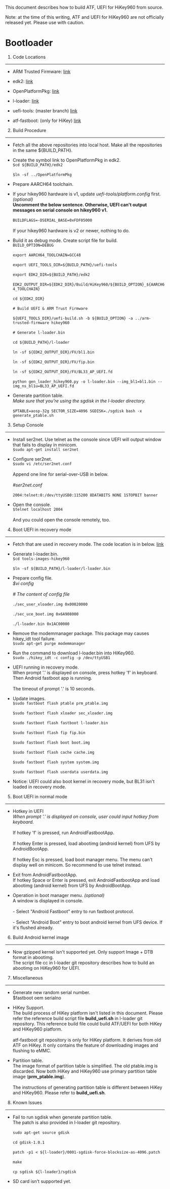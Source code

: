 This document describes how to build ATF, UEFI for HiKey960 from source.

Note: at the time of this writing, ATF and UEFI for HiKey960 are not officially released yet. Please use with caution.

Bootloader
====================

1. Code Locations
-----------------

   * ARM Trusted Firmware:
   [link](https://github.com/ARM-software/arm-trusted-firmware/tree/integration)

   * edk2:
   [link](https://github.com/96boards-hikey/edk2/tree/testing/hikey960_v2.5)

   * OpenPlatformPkg:
   [link](https://github.com/96boards-hikey/OpenPlatformPkg/tree/testing/hikey960_v1.3.4)

   * l-loader:
   [link](https://github.com/96boards-hikey/l-loader/tree/testing/hikey960_v1.2)

   * uefi-tools: (master branch)
   [link](git://git.linaro.org/uefi/uefi-tools.git)

   * atf-fastboot: (only for HiKey)
   [link](https://github.com/96boards-hikey/atf-fastboot/tree/master)


2. Build Procedure
------------------

   * Fetch all the above repositories into local host.
     Make all the repositories in the same ${BUILD_PATH}.

   * Create the symbol link to OpenPlatformPkg in edk2.
     <br>`$cd ${BUILD_PATH}/edk2`</br>
     <br>`$ln -sf ../OpenPlatformPkg`</br>

   * Prepare AARCH64 toolchain.

   * If your hikey960 hardware is v1, update _uefi-tools/platform.config_ first. _(optional)_
     <br>__Uncomment the below sentence. Otherwise, UEFI can't output messages on serial
     console on hikey960 v1.__</br>
     <br>`BUILDFLAGS=-DSERIAL_BASE=0xFDF05000`</br>
     <br>If your hikey960 hardware is v2 or newer, nothing to do.</br>

   * Build it as debug mode. Create script file for build.
     <br>`BUILD_OPTION=DEBUG`</br>
     <br>`export AARCH64_TOOLCHAIN=GCC48`</br>
     <br>`export UEFI_TOOLS_DIR=${BUILD_PATH}/uefi-tools`<br>
     <br>`export EDK2_DIR=${BUILD_PATH}/edk2`</br>
     <br>`EDK2_OUTPUT_DIR=${EDK2_DIR}/Build/HiKey960/${BUILD_OPTION}_${AARCH64_TOOLCHAIN}`</br>
     <br>`cd ${EDK2_DIR}`</br>
     <br>`# Build UEFI & ARM Trust Firmware`</br>
     <br>`${UEFI_TOOLS_DIR}/uefi-build.sh -b ${BUILD_OPTION} -a ../arm-trusted-firmware hikey960`</br>
     <br>`# Generate l-loader.bin`</br>
     <br>`cd ${BUILD_PATH}/l-loader`</br>
     <br>`ln -sf ${EDK2_OUTPUT_DIR}/FV/bl1.bin`</br>
     <br>`ln -sf ${EDK2_OUTPUT_DIR}/FV/fip.bin`</br>
     <br>`ln -sf ${EDK2_OUTPUT_DIR}/FV/BL33_AP_UEFI.fd`</br>
     <br>`python gen_loader_hikey960.py -o l-loader.bin --img_bl1=bl1.bin --img_ns_bl1u=BL33_AP_UEFI.fd`</br>

   * Generate partition table.
     <br>_Make sure that you're using the sgdisk in the l-loader directory._</br>
     <br>`$PTABLE=aosp-32g SECTOR_SIZE=4096 SGDISK=./sgdisk bash -x generate_ptable.sh`</br>


3. Setup Console
----------------

   * Install ser2net. Use telnet as the console since UEFI will output window
     that fails to display in minicom.
     <br>`$sudo apt-get install ser2net`</br>

   * Configure ser2net.
     <br>`$sudo vi /etc/ser2net.conf`</br>
     <br>Append one line for serial-over-USB in below.</br>
     <br>_#ser2net.conf_</br>
     <br>`2004:telnet:0:/dev/ttyUSB0:115200 8DATABITS NONE 1STOPBIT banner`</br>

   * Open the console.
     <br>`$telnet localhost 2004`</br>
     <br>And you could open the console remotely, too.</br>


4. Boot UEFI in recovery mode
-----------------------------

   * Fetch that are used in recovery mode. The code location is in below.
     [link](https://github.com/96boards-hikey/tools-images-hikey960)

   * Generate l-loader.bin.
     <br>`$cd tools-images-hikey960`</br>
     <br>`$ln -sf ${BUILD_PATH}/l-loader/l-loader.bin`</br>

   * Prepare config file.
     <br>_$vi config_</br>
     <br>_# The content of config file_</br>
     <br>`./sec_user_xloader.img 0x00020000`</br>
     <br>`./sec_uce_boot.img 0x6A908000`</br>
     <br>`./l-loader.bin 0x1AC00000`</br>

   * Remove the modemmanager package. This package may causes hikey_idt tool failure.
     <br>`$sudo apt-get purge modemmanager`</br>

   * Run the command to download l-loader.bin into HiKey960.
     <br>`$sudo ./hikey_idt -c config -p /dev/ttyUSB1`</br>

   * UEFI running in recovery mode.
     <br>When prompt '.' is displayed on console, press hotkey 'f' in keyboard. Then Android fastboot app is running.</br>
     <br>The timeout of prompt '.' is 10 seconds.</br>

   * Update images.
     <br>`$sudo fastboot flash ptable prm_ptable.img`</br>
     <br>`$sudo fastboot flash xloader sec_xloader.img`</br>
     <br>`$sudo fastboot flash fastboot l-loader.bin`</br>
     <br>`$sudo fastboot flash fip fip.bin`</br>
     <br>`$sudo fastboot flash boot boot.img`</br>
     <br>`$sudo fastboot flash cache cache.img`</br>
     <br>`$sudo fastboot flash system system.img`</br>
     <br>`$sudo fastboot flash userdata userdata.img`</br>

   * Notice: UEFI could also boot kernel in recovery mode, but BL31 isn't loaded in
     recovery mode.


5. Boot UEFI in normal mode
-----------------------------

   * Hotkey in UEFI
     <br>_When prompt '.' is displayed on console, user could input hotkey from keyboard._</br>
     <br>If hotkey 'f' is pressed, run AndroidFastbootApp.</br>
     <br>If hotkey Enter is pressed, load abootimg (android kernel) from UFS by AndroidBootApp.</br>
     <br>If hotkey Esc is pressed, load boot manager menu. The menu can't display well
     on minicom. So recommend to use telnet instead.</br>

   * Exit from AndroidFastbootApp.
     <br>If hotkey Space or Enter is pressed, exit AndroidFastbootApp and load abootimg (android
     kernel) from UFS by AndroidBootApp.</br>

   * Operation in boot manager menu. _(optional)_
     <br>A window is displayed in console.</br>
     <br>  - Select "Android Fastboot" entry to run fastboot protocol.</br>
     <br>  - Select "Android Boot" entry to boot android kernel from UFS device. If it's flushed already.</br>


6. Build Android kernel image
-----------------------------

   * Now gzipped kernel isn't supported yet. Only support Image + DTB format in abootimg.
     <br>The script file cc in l-loader git repository describes how to build an abootimg on HiKey960 for UEFI.</br>


7. Miscellaneous
-----------------------------

   * Generate new random serial number.
     <br>$fastboot oem serialno</br>

   * HiKey Support.
     <br>The build process of HiKey platform isn't listed in this document. Please refer the reference build script file __build_uefi.sh__ in l-loader git repository. This reference build file could build ATF/UEFI for both HiKey and HiKey960 platform.</br>
     <br>atf-fastboot git repository is only for HiKey platform. It derives from old ATF on HiKey. It only contains the feature of downloading images and flushing to eMMC.</br>

   * Partition table.
     <br>The image format of partition table is simplified. The old ptable.img is discarded. Now both HiKey and HiKey960 use primary partition table image (__prm_ptable.img__).</br>
     <br>The instructions of generating partition table is different between HiKey and HiKey960. Please refer to __build_uefi.sh__.</br>


8. Known Issues
-----------------------------

   * Fail to run sgdisk when generate partition table.
     <br>The patch is also provided in l-loader git repository.</br>
     <br>`sudo apt-get source gdisk`</br>
     <br>`cd gdisk-1.0.1`</br>
     <br>`patch -p1 < ${l-loader}/0001-sgdisk-force-blocksize-as-4096.patch`</br>
     <br>`make`</br>
     <br>`cp sgdisk ${l-loader}/sgdisk`</br>

   * SD card isn't supported yet.
